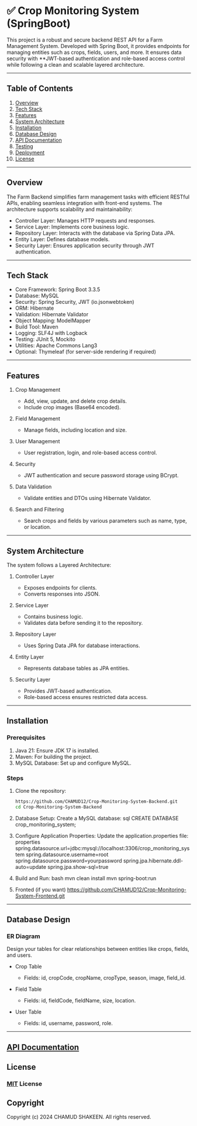 # ✅ Crop Monitoring System (SpringBoot)

This project is a robust and secure backend REST API for a Farm Management System. Developed with Spring Boot, it provides endpoints for managing entities such as crops, fields, users, and more. It ensures data security with **JWT-based authentication and role-based access control while following a clean and scalable layered architecture.

---

## Table of Contents
1. [Overview](#overview)
2. [Tech Stack](#tech-stack)
3. [Features](#features)
4. [System Architecture](#system-architecture)
5. [Installation](#installation)
6. [Database Design](#database-design)
7. [API Documentation](#api-documentation)
8. [Testing](#testing)
9. [Deployment](#deployment)
10. [License](#license)

---

## Overview
The Farm Backend simplifies farm management tasks with efficient RESTful APIs, enabling seamless integration with front-end systems. The architecture supports scalability and maintainability:
- Controller Layer: Manages HTTP requests and responses.
- Service Layer: Implements core business logic.
- Repository Layer: Interacts with the database via Spring Data JPA.
- Entity Layer: Defines database models.
- Security Layer: Ensures application security through JWT authentication.

---

## Tech Stack
- Core Framework: Spring Boot 3.3.5
- Database: MySQL
- Security: Spring Security, JWT (io.jsonwebtoken)
- ORM: Hibernate
- Validation: Hibernate Validator
- Object Mapping: ModelMapper
- Build Tool: Maven
- Logging: SLF4J with Logback
- Testing: JUnit 5, Mockito
- Utilities: Apache Commons Lang3
- Optional: Thymeleaf (for server-side rendering if required)

---

## Features
1. Crop Management
    - Add, view, update, and delete crop details.
    - Include crop images (Base64 encoded).

2. Field Management
    - Manage fields, including location and size.

3. User Management
    - User registration, login, and role-based access control.

4. Security
    - JWT authentication and secure password storage using BCrypt.

5. Data Validation
    - Validate entities and DTOs using Hibernate Validator.

6. Search and Filtering
    - Search crops and fields by various parameters such as name, type, or location.

---

## System Architecture
The system follows a Layered Architecture:
1. Controller Layer
    - Exposes endpoints for clients.
    - Converts responses into JSON.

2. Service Layer
    - Contains business logic.
    - Validates data before sending it to the repository.

3. Repository Layer
    - Uses Spring Data JPA for database interactions.

4. Entity Layer
    - Represents database tables as JPA entities.

5. Security Layer
    - Provides JWT-based authentication.
    - Role-based access ensures restricted data access.

---

## Installation

### Prerequisites
1. Java 21: Ensure JDK 17 is installed.
2. Maven: For building the project.
3. MySQL Database: Set up and configure MySQL.

### Steps
1. Clone the repository:
   ```bash
   https://github.com/CHAMUD12/Crop-Monitoring-System-Backend.git
   cd Crop-Monitoring-System-Backend
   
2. Database Setup:
   Create a MySQL database:
   sql
   CREATE DATABASE crop_monitoring_system;


3. Configure Application Properties:
   Update the application.properties file:
   properties
   spring.datasource.url=jdbc:mysql://localhost:3306/crop_monitoring_system
   spring.datasource.username=root
   spring.datasource.password=yourpassword
   spring.jpa.hibernate.ddl-auto=update
   spring.jpa.show-sql=true


4. Build and Run:
   bash
   mvn clean install
   mvn spring-boot:run

5. Fronted (if you want)
    https://github.com/CHAMUD12/Crop-Monitoring-System-Frontend.git

---

## Database Design

### ER Diagram
Design your tables for clear relationships between entities like crops, fields, and users.

- Crop Table
    - Fields: id, cropCode, cropName, cropType, season, image, field_id.

- Field Table
    - Fields: id, fieldCode, fieldName, size, location.

- User Table
    - Fields: id, username, password, role.

---

## [API Documentation]()

## License

### [MIT](https://github.com/CHAMUD12/Crop-Monitoring-System-Backend/blob/master/LICENSE.txt) License

## Copyright

Copyright (c) 2024 CHAMUD SHAKEEN. All rights reserved.
